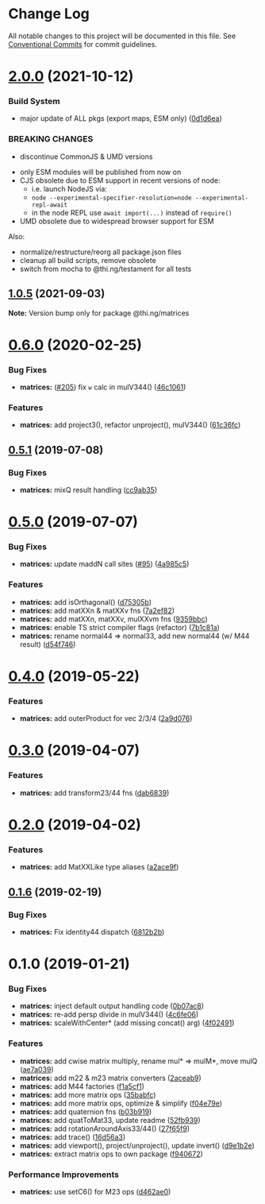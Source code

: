 # Change Log

All notable changes to this project will be documented in this file.
See [Conventional Commits](https://conventionalcommits.org) for commit guidelines.

# [2.0.0](https://github.com/thi-ng/umbrella/compare/@thi.ng/matrices@1.0.5...@thi.ng/matrices@2.0.0) (2021-10-12)


### Build System

* major update of ALL pkgs (export maps, ESM only) ([0d1d6ea](https://github.com/thi-ng/umbrella/commit/0d1d6ea9fab2a645d6c5f2bf2591459b939c09b6))


### BREAKING CHANGES

* discontinue CommonJS & UMD versions

- only ESM modules will be published from now on
- CJS obsolete due to ESM support in recent versions of node:
  - i.e. launch NodeJS via:
  - `node --experimental-specifier-resolution=node --experimental-repl-await`
  - in the node REPL use `await import(...)` instead of `require()`
- UMD obsolete due to widespread browser support for ESM

Also:
- normalize/restructure/reorg all package.json files
- cleanup all build scripts, remove obsolete
- switch from mocha to @thi.ng/testament for all tests






##  [1.0.5](https://github.com/thi-ng/umbrella/compare/@thi.ng/matrices@1.0.4...@thi.ng/matrices@1.0.5) (2021-09-03)

**Note:** Version bump only for package @thi.ng/matrices

#  [0.6.0](https://github.com/thi-ng/umbrella/compare/@thi.ng/matrices@0.5.12...@thi.ng/matrices@0.6.0) (2020-02-25)

###  Bug Fixes

- **matrices:** ([#205](https://github.com/thi-ng/umbrella/issues/205)) fix `w` calc in mulV344() ([46c1061](https://github.com/thi-ng/umbrella/commit/46c1061078d394d5b6ec2885f1025741893fe452))

###  Features

- **matrices:** add project3(), refactor unproject(), mulV344() ([61c36fc](https://github.com/thi-ng/umbrella/commit/61c36fcc532d78b21d78dddeee5523155b0798b2))

##  [0.5.1](https://github.com/thi-ng/umbrella/compare/@thi.ng/matrices@0.5.0...@thi.ng/matrices@0.5.1) (2019-07-08)

###  Bug Fixes

- **matrices:** mixQ result handling ([cc9ab35](https://github.com/thi-ng/umbrella/commit/cc9ab35))

#  [0.5.0](https://github.com/thi-ng/umbrella/compare/@thi.ng/matrices@0.4.0...@thi.ng/matrices@0.5.0) (2019-07-07)

###  Bug Fixes

- **matrices:** update maddN call sites ([#95](https://github.com/thi-ng/umbrella/issues/95)) ([4a985c5](https://github.com/thi-ng/umbrella/commit/4a985c5))

###  Features

- **matrices:** add isOrthagonal() ([d75305b](https://github.com/thi-ng/umbrella/commit/d75305b))
- **matrices:** add matXXn & matXXv fns ([7a2ef82](https://github.com/thi-ng/umbrella/commit/7a2ef82))
- **matrices:** add matXXn, matXXv, mulXXvm fns ([9359bbc](https://github.com/thi-ng/umbrella/commit/9359bbc))
- **matrices:** enable TS strict compiler flags (refactor) ([7b1c81a](https://github.com/thi-ng/umbrella/commit/7b1c81a))
- **matrices:** rename normal44 => normal33, add new normal44 (w/ M44 result) ([d54f746](https://github.com/thi-ng/umbrella/commit/d54f746))

#  [0.4.0](https://github.com/thi-ng/umbrella/compare/@thi.ng/matrices@0.3.4...@thi.ng/matrices@0.4.0) (2019-05-22)

###  Features

- **matrices:** add outerProduct for vec 2/3/4 ([2a9d076](https://github.com/thi-ng/umbrella/commit/2a9d076))

#  [0.3.0](https://github.com/thi-ng/umbrella/compare/@thi.ng/matrices@0.2.2...@thi.ng/matrices@0.3.0) (2019-04-07)

###  Features

- **matrices:** add transform23/44 fns ([dab6839](https://github.com/thi-ng/umbrella/commit/dab6839))

#  [0.2.0](https://github.com/thi-ng/umbrella/compare/@thi.ng/matrices@0.1.14...@thi.ng/matrices@0.2.0) (2019-04-02)

###  Features

- **matrices:** add MatXXLike type aliases ([a2ace9f](https://github.com/thi-ng/umbrella/commit/a2ace9f))

##  [0.1.6](https://github.com/thi-ng/umbrella/compare/@thi.ng/matrices@0.1.5...@thi.ng/matrices@0.1.6) (2019-02-19)

###  Bug Fixes

- **matrices:** Fix identity44 dispatch ([6812b2b](https://github.com/thi-ng/umbrella/commit/6812b2b))

#  0.1.0 (2019-01-21)

###  Bug Fixes

- **matrices:** inject default output handling code ([0b07ac8](https://github.com/thi-ng/umbrella/commit/0b07ac8))
- **matrices:** re-add persp divide in mulV344() ([4c6fe06](https://github.com/thi-ng/umbrella/commit/4c6fe06))
- **matrices:** scaleWithCenter* (add missing concat() arg) ([4f02491](https://github.com/thi-ng/umbrella/commit/4f02491))

###  Features

- **matrices:** add cwise matrix multiply, rename mul* => mulM*, move mulQ ([ae7a039](https://github.com/thi-ng/umbrella/commit/ae7a039))
- **matrices:** add m22 & m23 matrix converters ([2aceab9](https://github.com/thi-ng/umbrella/commit/2aceab9))
- **matrices:** add M44 factories ([f1a5cf1](https://github.com/thi-ng/umbrella/commit/f1a5cf1))
- **matrices:** add more matrix ops ([35babfc](https://github.com/thi-ng/umbrella/commit/35babfc))
- **matrices:** add more matrix ops, optimize & simplify ([f04e79e](https://github.com/thi-ng/umbrella/commit/f04e79e))
- **matrices:** add quaternion fns ([b03b919](https://github.com/thi-ng/umbrella/commit/b03b919))
- **matrices:** add quatToMat33, update readme ([52fb939](https://github.com/thi-ng/umbrella/commit/52fb939))
- **matrices:** add rotationAroundAxis33/44() ([27f65f9](https://github.com/thi-ng/umbrella/commit/27f65f9))
- **matrices:** add trace() ([16d56a3](https://github.com/thi-ng/umbrella/commit/16d56a3))
- **matrices:** add viewport(), project/unproject(), update invert() ([d9e1b2e](https://github.com/thi-ng/umbrella/commit/d9e1b2e))
- **matrices:** extract matrix ops to own package ([f940672](https://github.com/thi-ng/umbrella/commit/f940672))

###  Performance Improvements

- **matrices:** use setC6() for M23 ops ([d462ae0](https://github.com/thi-ng/umbrella/commit/d462ae0))
